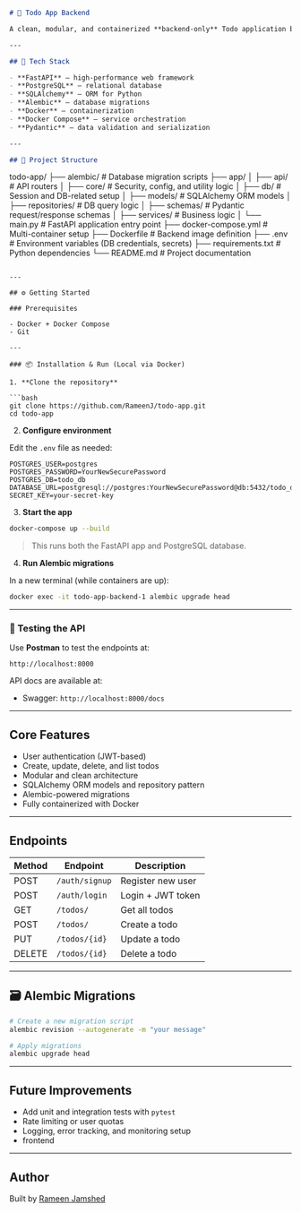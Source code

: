 ```markdown
# 📝 Todo App Backend

A clean, modular, and containerized **backend-only** Todo application built with **FastAPI**, **PostgreSQL**, **SQLAlchemy**, and **Alembic**. This project follows clean architecture principles with separate layers for API, services, repositories, and database.

---

## 🚀 Tech Stack

- **FastAPI** — high-performance web framework
- **PostgreSQL** — relational database
- **SQLAlchemy** — ORM for Python
- **Alembic** — database migrations
- **Docker** — containerization
- **Docker Compose** — service orchestration
- **Pydantic** — data validation and serialization

---

## 📁 Project Structure

```

todo-app/
├── alembic/           # Database migration scripts
├── app/
│   ├── api/           # API routers
│   ├── core/          # Security, config, and utility logic
│   ├── db/            # Session and DB-related setup
│   ├── models/        # SQLAlchemy ORM models
│   ├── repositories/  # DB query logic
│   ├── schemas/       # Pydantic request/response schemas
│   ├── services/      # Business logic
│   └── main.py        # FastAPI application entry point
├── docker-compose.yml # Multi-container setup
├── Dockerfile         # Backend image definition
├── .env               # Environment variables (DB credentials, secrets)
├── requirements.txt   # Python dependencies
└── README.md          # Project documentation

````

---

## ⚙️ Getting Started

### Prerequisites

- Docker + Docker Compose
- Git

---

### 📦 Installation & Run (Local via Docker)

1. **Clone the repository**

```bash
git clone https://github.com/RameenJ/todo-app.git
cd todo-app
````

2. **Configure environment**

Edit the `.env` file as needed:

```env
POSTGRES_USER=postgres
POSTGRES_PASSWORD=YourNewSecurePassword
POSTGRES_DB=todo_db
DATABASE_URL=postgresql://postgres:YourNewSecurePassword@db:5432/todo_db
SECRET_KEY=your-secret-key
```

3. **Start the app**

```bash
docker-compose up --build
```

> This runs both the FastAPI app and PostgreSQL database.

4. **Run Alembic migrations**

In a new terminal (while containers are up):

```bash
docker exec -it todo-app-backend-1 alembic upgrade head
```

---

### 🧪 Testing the API

Use **Postman** to test the endpoints at:

```
http://localhost:8000
```

API docs are available at:

* Swagger: `http://localhost:8000/docs`
---

## Core Features

* User authentication (JWT-based)
* Create, update, delete, and list todos
* Modular and clean architecture
* SQLAlchemy ORM models and repository pattern
* Alembic-powered migrations
* Fully containerized with Docker

---

## Endpoints

| Method | Endpoint       | Description       |
| ------ | -------------- | ----------------- |
| POST   | `/auth/signup` | Register new user |
| POST   | `/auth/login`  | Login + JWT token |
| GET    | `/todos/`      | Get all todos     |
| POST   | `/todos/`      | Create a todo     |
| PUT    | `/todos/{id}`  | Update a todo     |
| DELETE | `/todos/{id}`  | Delete a todo     |

---

## 🗃️ Alembic Migrations

```bash
# Create a new migration script
alembic revision --autogenerate -m "your message"

# Apply migrations
alembic upgrade head
```

---

## Future Improvements

* Add unit and integration tests with `pytest`
* Rate limiting or user quotas
* Logging, error tracking, and monitoring setup
* frontend


---

## Author

Built by [Rameen Jamshed](https://github.com/RameenJ)



